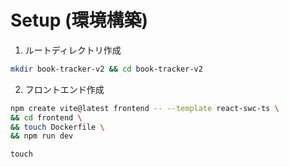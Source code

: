 # Setup (環境構築)

1. ルートディレクトリ作成
``` zsh
mkdir book-tracker-v2 && cd book-tracker-v2
```

2. フロントエンド作成
```zsh
npm create vite@latest frontend -- --template react-swc-ts \
&& cd frontend \
&& touch Dockerfile \
&& npm run dev
```
```
touch 
```

